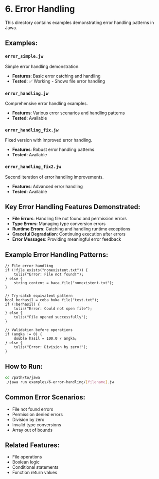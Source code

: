 # 6. Error Handling

This directory contains examples demonstrating error handling patterns in Jawa.

## Examples:

### `error_simple.jw`
Simple error handling demonstration.
- **Features**: Basic error catching and handling
- **Tested**: ✅ Working - Shows file error handling

### `error_handling.jw`
Comprehensive error handling examples.
- **Features**: Various error scenarios and handling patterns
- **Tested**: Available

### `error_handling_fix.jw`
Fixed version with improved error handling.
- **Features**: Robust error handling patterns
- **Tested**: Available

### `error_handling_fix2.jw`
Second iteration of error handling improvements.
- **Features**: Advanced error handling
- **Tested**: Available

## Key Error Handling Features Demonstrated:
- **File Errors**: Handling file not found and permission errors
- **Type Errors**: Managing type conversion errors
- **Runtime Errors**: Catching and handling runtime exceptions
- **Graceful Degradation**: Continuing execution after errors
- **Error Messages**: Providing meaningful error feedback

## Example Error Handling Patterns:
```jawa
// File error handling
if (!file_exists("nonexistent.txt")) {
    tulis("Error: File not found!");
} else {
    string content = baca_file("nonexistent.txt");
}

// Try-catch equivalent pattern
bool berhasil = coba_buka_file("test.txt");
if (!berhasil) {
    tulis("Error: Could not open file");
} else {
    tulis("File opened successfully");
}

// Validation before operations
if (angka != 0) {
    double hasil = 100.0 / angka;
} else {
    tulis("Error: Division by zero!");
}
```

## How to Run:
```bash
cd /path/to/jawa
./jawa run examples/6-error-handling/[filename].jw
```

## Common Error Scenarios:
- File not found errors
- Permission denied errors
- Division by zero
- Invalid type conversions
- Array out of bounds

## Related Features:
- File operations
- Boolean logic
- Conditional statements
- Function return values
